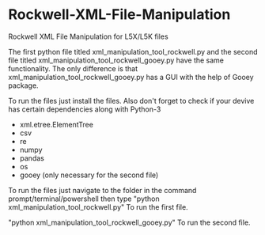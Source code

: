 # Rockwell-XML-File-Manipulation
Rockwell XML File Manipulation for L5X/L5K files

The first python file titled xml_manipulation_tool_rockwell.py and the second file titled xml_manipulation_tool_rockwell_gooey.py have the same functionality.
The only difference is that xml_manipulation_tool_rockwell_gooey.py has a GUI with the help of Gooey package.

To run the files just install the files.
Also don't forget to check if your devive has certain dependencies along with Python-3
- xml.etree.ElementTree
- csv
- re
- numpy
- pandas
- os
- gooey (only necessary for the second file)

To run the files just navigate to the folder in the command prompt/terminal/powershell then type
"python xml_manipulation_tool_rockwell.py"
To run the first file.

"python xml_manipulation_tool_rockwell_gooey.py"
To run the second file.
